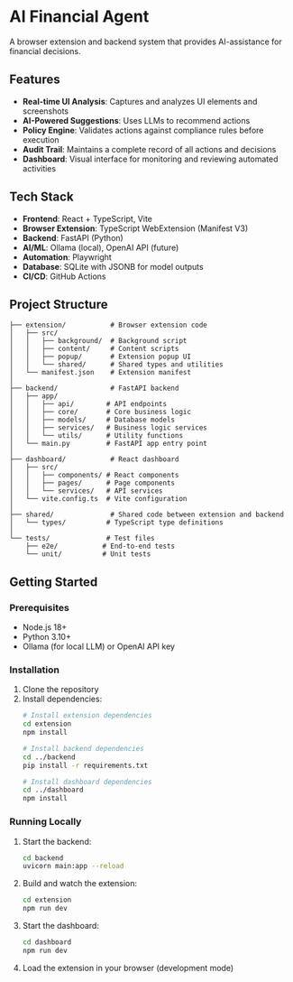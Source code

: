 # AI Financial Agent

A browser extension and backend system that provides AI-assistance for financial decisions.

## Features

- **Real-time UI Analysis**: Captures and analyzes UI elements and screenshots
- **AI-Powered Suggestions**: Uses LLMs to recommend actions
- **Policy Engine**: Validates actions against compliance rules before execution
- **Audit Trail**: Maintains a complete record of all actions and decisions
- **Dashboard**: Visual interface for monitoring and reviewing automated activities

## Tech Stack

- **Frontend**: React + TypeScript, Vite
- **Browser Extension**: TypeScript WebExtension (Manifest V3)
- **Backend**: FastAPI (Python)
- **AI/ML**: Ollama (local), OpenAI API (future)
- **Automation**: Playwright
- **Database**: SQLite with JSONB for model outputs
- **CI/CD**: GitHub Actions

## Project Structure

```
├── extension/           # Browser extension code
│   ├── src/
│   │   ├── background/  # Background script
│   │   ├── content/     # Content scripts
│   │   ├── popup/       # Extension popup UI
│   │   └── shared/      # Shared types and utilities
│   └── manifest.json    # Extension manifest
│
├── backend/             # FastAPI backend
│   ├── app/
│   │   ├── api/        # API endpoints
│   │   ├── core/       # Core business logic
│   │   ├── models/     # Database models
│   │   ├── services/   # Business logic services
│   │   └── utils/      # Utility functions
│   └── main.py         # FastAPI app entry point
│
├── dashboard/           # React dashboard
│   ├── src/
│   │   ├── components/ # React components
│   │   ├── pages/      # Page components
│   │   └── services/   # API services
│   └── vite.config.ts  # Vite configuration
│
├── shared/              # Shared code between extension and backend
│   └── types/          # TypeScript type definitions
│
└── tests/              # Test files
    ├── e2e/           # End-to-end tests
    └── unit/          # Unit tests
```

## Getting Started

### Prerequisites

- Node.js 18+
- Python 3.10+
- Ollama (for local LLM) or OpenAI API key

### Installation

1. Clone the repository
2. Install dependencies:
   ```bash
   # Install extension dependencies
   cd extension
   npm install
   
   # Install backend dependencies
   cd ../backend
   pip install -r requirements.txt
   
   # Install dashboard dependencies
   cd ../dashboard
   npm install
   ```

### Running Locally

1. Start the backend:
   ```bash
   cd backend
   uvicorn main:app --reload
   ```

2. Build and watch the extension:
   ```bash
   cd extension
   npm run dev
   ```

3. Start the dashboard:
   ```bash
   cd dashboard
   npm run dev
   ```

4. Load the extension in your browser (development mode)

